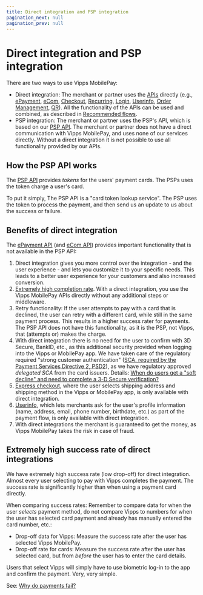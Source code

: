 ```yaml
---
title: Direct integration and PSP integration
pagination_next: null
pagination_prev: null
---
```


# Direct integration and PSP integration

There are two ways to use Vipps MobilePay:

* Direct integration: The merchant or partner uses the
  [APIs](https://developer.vippsmobilepay.com/docs/APIs)
  directly
  (e.g.,
  [ePayment](https://developer.vippsmobilepay.com/docs/APIs/epayment-api),
  [eCom](https://developer.vippsmobilepay.com/docs/APIs/ecom-api),
  [Checkout](https://developer.vippsmobilepay.com/docs/APIs/checkout-api),
  [Recurring](https://developer.vippsmobilepay.com/docs/APIs/recurring-api),
  [Login](https://developer.vippsmobilepay.com/docs/APIs/login-api),
  [Userinfo](https://developer.vippsmobilepay.com/docs/APIs/userinfo-api),
  [Order Management](https://developer.vippsmobilepay.com/docs/APIs/order-management-api),
  [QR](https://developer.vippsmobilepay.com/docs/APIs/qr-api)).
  All the functionality of the APIs can be used and combined, as described
  in
  [Recommended flows](https://developer.vippsmobilepay.com/docs/solutions).
* PSP integration: The merchant or partner uses the PSP's API, which is
  based on our
  [PSP API](https://developer.vippsmobilepay.com/docs/APIs/psp-api).
  The merchant or partner does not have a direct communication with
  Vipps MobilePay, and uses none of our services directly.
  Without a direct integration it is not possible to use all functionality
  provided by our APIs.

## How the PSP API works

The
[PSP API](https://developer.vippsmobilepay.com/docs/APIs/psp-api)
provides *tokens* for the users' payment cards.
The PSPs uses the token charge a user's card.

To put it simply, The PSP API is a "card token lookup service". The PSP uses the
token to process the payment, and then send us an update to us about the success
or failure.

## Benefits of direct integration

The
[ePayment API](https://developer.vippsmobilepay.com/docs/APIs/epayment-api)
(and
[eCom API](https://developer.vippsmobilepay.com/docs/APIs/ecom-api))
provides important functionality that is not available in the PSP API:

1. Direct integration gives you more control over the integration - and the user experience -
   and lets you customize it to your specific needs. This leads to a better user
   experience for your customers and also increased conversion.
2. [Extremely high completion rate](../faqs/common-problems-faq.md#high-success-rate-for-direct-integrations).
   With a direct integration, you use the Vipps MobilePay APIs directly without
   any additional steps or middleware.
3. Retry functionality: If the user attempts to pay with a card that is declined,
   the user can retry with a different card, while still in the same payment process.
   This results in a higher success rater for payments.
   The PSP API does not have this functionality, as it is the PSP, not Vipps,
   that (attempts or) makes the charge.
4. With direct integration there is no need for the user to confirm with 3D Secure, BankID, etc.,
   as this additional security provided when logging into the Vipps or MobilePay app.
   We have taken care of the regulatory required "strong customer authentication"
   ([SCA, required by the Payment Services Directive 2, PSD2](https://en.wikipedia.org/wiki/Strong_customer_authentication)),
   as we have regulatory approved *delegated SCA* from the card issuers.
   Details:
   [When do users get a "soft decline" and need to complete a 3-D Secure verification?](https://developer.vippsmobilepay.com/docs/faqs/users-and-payments-faq#when-do-users-get-a-soft-decline-and-need-to-complete-a-3-d-secure-verification)
5. [Express checkout](https://developer.vippsmobilepay.com/docs/APIs/ecom-api/vipps-ecom-api#express-checkout-payments),
   where the user selects shipping address and shipping method in the Vipps or MobilePay app,
   is only available with direct integration.
6. [Userinfo](https://developer.vippsmobilepay.com/docs/APIs/ecom-api/vipps-ecom-api#userinfo),
   which lets merchants ask for the user's profile information
   (name, address, email, phone number, birthdate, etc.)
   as part of the payment flow, is only available with direct integration.
7. With direct integrations the merchant is guaranteed to get the money,
   as Vipps MobilePay takes the risk in case of fraud.

## Extremely high success rate of direct integrations

We have extremely high success rate (low drop-off) for direct integration.
Almost every user selecting to pay with Vipps completes the payment. The
success rate is significantly higher than when using a payment card directly.

When comparing success rates: Remember to compare data for when the
user *selects* payment method, do not compare Vipps to numbers for when the
user has selected card payment and already has manually entered the card number, etc.:

* Drop-off data for Vipps: Measure the success rate after the user has selected Vipps MobilePay.
* Drop-off rate for cards: Measure the success rate after the user has selected card,
  but from *before* the user has to enter the card details.

Users that select Vipps will simply have to use biometric log-in to the app and
confirm the payment. Very, very simple.

See:
[Why do payments fail?](../faqs/common-problems-faq.md#why-do-payments-fail)

